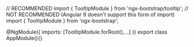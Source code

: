 // RECOMMENDED
import { TooltipModule } from 'ngx-bootstrap/tooltip';
// NOT RECOMMENDED (Angular 9 doesn't support this form of import)
import { TooltipModule } from 'ngx-bootstrap';

@NgModule({
  imports: [TooltipModule.forRoot(),...]
})
export class AppModule(){}
